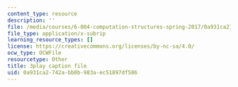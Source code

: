 ```yaml
---
content_type: resource
description: ''
file: /media/courses/6-004-computation-structures-spring-2017/0a931ca2742abb0b983aec51897df586_Z7pKkCDmHh0.srt
file_type: application/x-subrip
learning_resource_types: []
license: https://creativecommons.org/licenses/by-nc-sa/4.0/
ocw_type: OCWFile
resourcetype: Other
title: 3play caption file
uid: 0a931ca2-742a-bb0b-983a-ec51897df586
---
```


